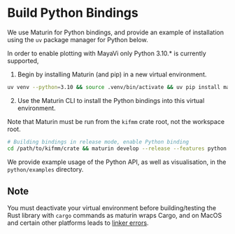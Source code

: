 # Build Python Bindings

We use Maturin for Python bindings, and provide an example of installation using the `uv` package manager for Python below.

In order to enable plotting with MayaVi only Python 3.10.* is currently supported,

1. Begin by installing Maturin (and pip) in a new virtual environment.

```bash
uv venv --python=3.10 && source .venv/bin/activate && uv pip install maturin pip
```

2. Use the Maturin CLI to install the Python bindings into this virtual environment.

Note that Maturin must be run from the `kifmm` crate root, not the workspace root.

```bash
# Building bindings in release mode, enable Python binding
cd /path/to/kifmm/crate && maturin develop --release --features python
```


We provide example usage of the Python API, as well as visualisation, in the `python/examples` directory.

## Note

You must deactivate your virtual environment before building/testing the Rust library with `cargo` commands
as maturin wraps Cargo, and on MacOS and certain other platforms leads to [linker errors](https://pyo3.rs/v0.14.4/faq.html#i-cant-run-cargo-test-im-having-linker-issues-like-symbol-not-found-or-undefined-reference-to-_pyexc_systemerror).